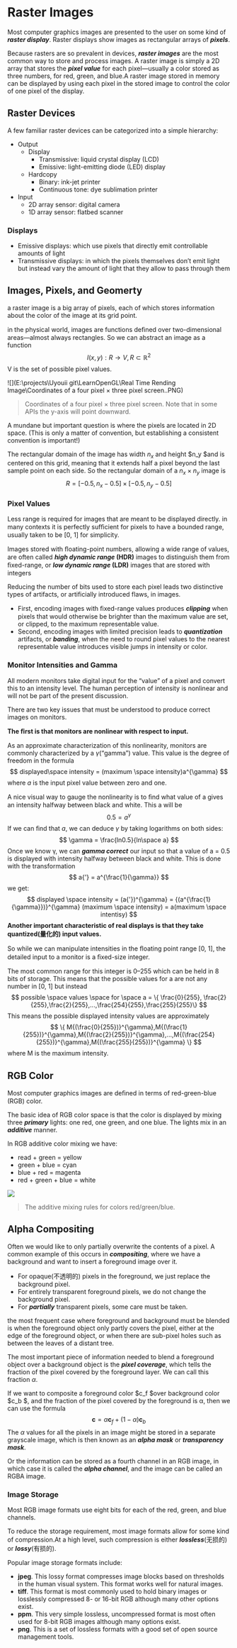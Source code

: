 # Raster Images

Most computer graphics images are presented to the user on some kind of ***raster display***.  Raster displays show images as rectangular arrays of ***pixels***. 

Because rasters are so prevalent in devices, ***raster images*** are the most common way to store and process images.  A raster image is simply a 2D array that stores the ***pixel value*** for each pixel—usually a color stored as three numbers, for red, green, and blue.A raster image stored in memory can be displayed by using each pixel in the stored image to control the color of one pixel of the display.

## Raster Devices

 A few familiar raster devices can be categorized into a simple hierarchy:

- Output
  - Display
    - Transmissive: liquid crystal display (LCD)
    - Emissive: light-emitting diode (LED) display
  - Hardcopy
    - Binary: ink-jet printer
    - Continuous tone: dye sublimation printer
- Input
  - 2D array sensor: digital camera
  - 1D array sensor: flatbed scanner

### Displays

- Emissive displays:  which use pixels that directly emit controllable amounts of light
- Transmissive displays:  in which the pixels themselves don’t emit light but instead vary the amount of light that they allow to pass through them

## Images, Pixels, and Geomerty

a raster image is a big array of pixels, each of which stores information about the color of the image at its grid point.

in the physical world, images are functions deﬁned over two-dimensional areas—almost always rectangles. So we can abstract an image as a function
$$
I(x,y): R \rightarrow V, R \subset \mathbb{R}^2
$$
V is the set of possible pixel values.



![](E:\projects\Uyouii git\LearnOpenGL\Real Time Rending Image\Coordinates of a four pixel × three pixel screen..PNG)

>  Coordinates of a four pixel × three pixel screen. Note that in some APIs the y-axis will point downward.

A mundane but important question is where the pixels are located in 2D space. (This is only a matter of convention, but establishing a consistent convention is important!)

The rectangular domain of the image has width $n_x$ and height $n_y $and is centered on this grid, meaning that it extends half a pixel beyond the last sample point on each side. So the rectangular domain of a $n_x \times n_y$ image is
$$
R = [-0.5, n_x - 0.5] \times [-0.5, n_y - 0.5]
$$

### Pixel Values

Less range is required for images that are meant to be displayed directly.  in many contexts it is perfectly sufﬁcient for pixels to have a bounded range, usually taken to be [0, 1] for simplicity. 

Images stored with ﬂoating-point numbers, allowing a wide range of values, are often called ***high dynamic range* (HDR)** images to distinguish them from ﬁxed-range, or ***low dynamic range* (LDR)** images that are stored with integers

Reducing the number of bits used to store each pixel leads two distinctive types of artifacts, or artificially introduced flaws, in images.

- First, encoding images with ﬁxed-range values produces ***clipping*** when pixels that would otherwise be brighter than the maximum value are set, or clipped, to the maximum representable value. 
- Second,  encoding images with limited precision leads to ***quantization*** artifacts, or ***banding***, when the need to round pixel values to the nearest representable value introduces visible jumps in intensity or color. 

### Monitor Intensities and Gamma

All modern monitors take digital input for the “value” of a pixel and convert this to an intensity level. The human perception of intensity is nonlinear and will not be part of the present discussion.

There are two key issues that must be understood to produce correct images on monitors. 

**The ﬁrst is that monitors are nonlinear with respect to input.**

As an approximate characterization of this nonlinearity, monitors are commonly characterized by a $\gamma$(“gamma”) value. This value is the degree of freedom in the formula
$$
displayed\space intensity = (maximum \space intensity)a^{\gamma}
$$
where *a* is the input pixel value between zero and one.

 A nice visual way to gauge the nonlinearity is to ﬁnd what value of a gives an intensity halfway between black and white. This a will be
$$
0.5 = a^{\gamma}
$$
If we can ﬁnd that *a*, we can deduce $γ$ by taking logarithms on both sides:
$$
\gamma = \frac{ln0.5}{ln\space a}
$$
Once we know γ, we can ***gamma correct*** our input so that a value of a = 0.5 is displayed with intensity halfway between black and white. This is done with the transformation
$$
a{'} = a^{\frac{1}{\gamma}}
$$
we get:
$$
displayed \space intensity = (a{'})^{\gamma} = {(a^{\frac{1}{\gamma}})}^{\gamma} (maximum \space intensity) = a(maximum \space intentisy)
$$
**Another important characteristic of real displays is that they take quantized(量化的) input values.**

So while we can manipulate intensities in the ﬂoating point range [0, 1], the detailed input to a monitor is a ﬁxed-size integer. 

 The most common range for this integer is 0–255 which can be held in 8 bits of storage. This means that the possible values for a are not any number in [0, 1] but instead
$$
possible \space values \space for \space a = \{ \frac{0}{255}, \frac{2}{255},\frac{2}{255},...,\frac{254}{255},\frac{255}{255}\}
$$
This means the possible displayed intensity values are approximately
$$
\{ M{(\frac{0}{255})}^{\gamma},M{(\frac{1}{255})}^{\gamma},M{(\frac{2}{255})}^{\gamma},...,M{(\frac{254}{255})}^{\gamma},M{(\frac{255}{255})}^{\gamma} \}
$$
where M is the maximum intensity.

## RGB Color

Most computer graphics images are deﬁned in terms of red-green-blue (RGB) color.

The basic idea of RGB color space is that the color is displayed by mixing three ***primary*** lights: one red, one green, and one blue. The lights mix in an ***additive*** manner.

In RGB additive color mixing we have:

- read +  green = yellow
- green + blue = cyan
- blue + red = magenta
- red + green + blue = white

![](https://github.com/Uyouii/LearnGraphics/raw/master/Real%20Time%20Rending%20Image/The%20additive%20mixing%20rules%20for%20colors%20red%20green%20blue..PNG)

> The additive mixing rules for colors red/green/blue.



## Alpha Compositing

Often we would like to only partially overwrite the contents of a pixel. A common example of this occurs in ***compositing***, where we have a background and want to insert a foreground image over it.

-  For opaque(不透明的) pixels in the foreground, we just replace the background pixel.
-  For entirely transparent foreground pixels, we do not change the background pixel.
-  For ***partially*** transparent pixels, some care must be taken.

 the most frequent case where foreground and background must be blended is when the foreground object only partly covers the pixel, either at the edge of the foreground object, or when there are sub-pixel holes such as between the leaves of a distant tree.

The most important piece of information needed to blend a foreground object over a background object is the ***pixel coverage***, which tells the fraction of the pixel covered by the foreground layer. We can call this fraction $\alpha$.

If we want to composite a foreground color $c_f $over background color $c_b $, and the fraction of the pixel covered by the foreground is α, then we can use the formula
$$
\mathbf{c} = \alpha \mathbf{c}_f + (1 - \alpha)\mathbf{c}_b
$$
The $α$ values for all the pixels in an image might be stored in a separate grayscale image, which is then known as an ***alpha mask*** or ***transparency mask***.

Or the information can be stored as a fourth channel in an RGB image, in which case it is called the ***alpha channel***, and the image can be called an RGBA image.

### Image Storage

Most RGB image formats use eight bits for each of the red, green, and blue channels. 

To reduce the storage requirement, most image formats allow for some kind of compression.At a high level, such compression is either ***lossless***(无损的) or ***lossy***(有损的).

Popular image storage formats include:

- **jpeg**. This lossy format compresses image blocks based on thresholds in the human visual system. This format works well for natural images.
- **tiff**. This format is most commonly used to hold binary images or losslessly compressed 8- or 16-bit RGB although many other options exist.
- **ppm**.  This very simple lossless, uncompressed format is most often used for 8-bit RGB images although many options exist.
- **png**. This is a set of lossless formats with a good set of open source management tools.

 